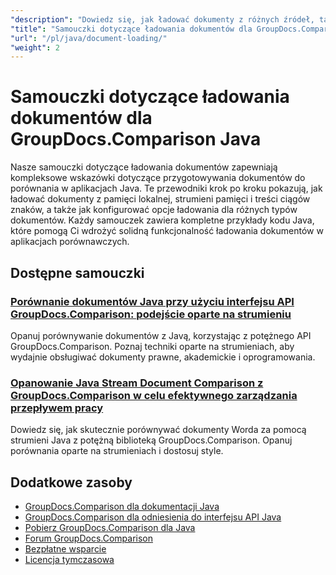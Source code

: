 ```yaml
---
"description": "Dowiedz się, jak ładować dokumenty z różnych źródeł, takich jak ścieżki plików, strumienie i ciągi znaków, przy użyciu GroupDocs.Comparison dla języka Java."
"title": "Samouczki dotyczące ładowania dokumentów dla GroupDocs.Comparison Java"
"url": "/pl/java/document-loading/"
"weight": 2
---
```


# Samouczki dotyczące ładowania dokumentów dla GroupDocs.Comparison Java

Nasze samouczki dotyczące ładowania dokumentów zapewniają kompleksowe wskazówki dotyczące przygotowywania dokumentów do porównania w aplikacjach Java. Te przewodniki krok po kroku pokazują, jak ładować dokumenty z pamięci lokalnej, strumieni pamięci i treści ciągów znaków, a także jak konfigurować opcje ładowania dla różnych typów dokumentów. Każdy samouczek zawiera kompletne przykłady kodu Java, które pomogą Ci wdrożyć solidną funkcjonalność ładowania dokumentów w aplikacjach porównawczych.

## Dostępne samouczki

### [Porównanie dokumentów Java przy użyciu interfejsu API GroupDocs.Comparison: podejście oparte na strumieniu](./java-groupdocs-comparison-api-stream-document-compare/)
Opanuj porównywanie dokumentów z Javą, korzystając z potężnego API GroupDocs.Comparison. Poznaj techniki oparte na strumieniach, aby wydajnie obsługiwać dokumenty prawne, akademickie i oprogramowania.

### [Opanowanie Java Stream Document Comparison z GroupDocs.Comparison w celu efektywnego zarządzania przepływem pracy](./java-stream-comparison-groupdocs-comparison/)
Dowiedz się, jak skutecznie porównywać dokumenty Worda za pomocą strumieni Java z potężną biblioteką GroupDocs.Comparison. Opanuj porównania oparte na strumieniach i dostosuj style.

## Dodatkowe zasoby

- [GroupDocs.Comparison dla dokumentacji Java](https://docs.groupdocs.com/comparison/java/)
- [GroupDocs.Comparison dla odniesienia do interfejsu API Java](https://reference.groupdocs.com/comparison/java/)
- [Pobierz GroupDocs.Comparison dla Java](https://releases.groupdocs.com/comparison/java/)
- [Forum GroupDocs.Comparison](https://forum.groupdocs.com/c/comparison)
- [Bezpłatne wsparcie](https://forum.groupdocs.com/)
- [Licencja tymczasowa](https://purchase.groupdocs.com/temporary-license/)